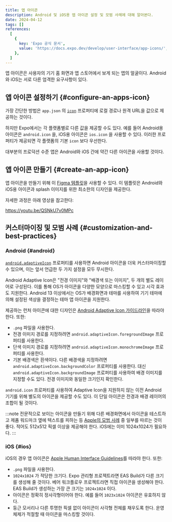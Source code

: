 ```yaml
---
title: 앱 아이콘
description: Android 및 iOS용 앱 아이콘 설정 및 모범 사례에 대해 알아본다.
date: 2024-04-12
tags: []
references:
  [
    {
      key: 'Expo 공식 문서',
      value: 'https://docs.expo.dev/develop/user-interface/app-icons/',
    },
  ]
---
```


앱 아이콘은 사용자의 기기 홈 화면과 앱 스토어에서 보게 되는 앱의 얼굴이다. Android와 iOS는 서로 다른 엄격한 요구사항이 있다.

## 앱 아이콘 설정하기 {#configure-an-apps-icon}

가장 간단한 방법은 `app.json` 의 [`icon`](https://docs.expo.dev/versions/latest/config/app/#icon) 프로퍼티에 로컬 경로나 원격 URL을 값으로 제공하는 것이다.

하지만 Expo에서는 각 플랫폼별로 다른 값을 제공할 수도 있다. 예를 들어 Android용 아이콘은 `android.icon` 을, iOS용 아이콘은 `ios.icon` 을 사용할 수 있다. 이러한 프로퍼티가 제공되면 각 플랫폼의 기본 `icon` 보다 우선한다.

대부분의 프로덕션 수준 앱은 Android와 iOS 간에 약간 다른 아이콘을 사용할 것이다.

## 앱 아이콘 만들기 {#create-an-app-icon}

앱 아이콘을 만들기 위해 이 [Figma 템플릿](https://www.figma.com/community/file/1155362909441341285)을 사용할 수 있다. 이 템플릿은 Android와 iOS용 아이콘과 splash 이미지를 위한 최소한의 디자인을 제공한다.

자세한 과정은 아래 영상을 참고한다:

https://youtu.be/QSNkU7v0MPc

## 커스터마이징 및 모범 사례 {#customization-and-best-practices}

### Android {#android}

[`android.adaptiveIcon`](https://docs.expo.dev/versions/latest/config/app/#adaptiveicon) 프로퍼티를 사용하면 Android 아이콘을 더욱 커스터마이징할 수 있으며, 이는 앞서 언급한 두 가지 설정을 모두 무시한다.

Android Adaptive Icon은 "전경 이미지"와 "배경색 또는 이미지", 두 개의 별도 레이어로 구성된다. 이를 통해 OS가 아이콘을 다양한 모양으로 마스킹할 수 있고 시각 효과도 지원한다. Android 13 이상에서는 OS가 배경화면과 테마를 사용하여 기기 테마에 의해 설정된 색상을 결정하는 테마 앱 아이콘을 지원한다.

제공하는 런처 아이콘에 대한 디자인은 [Android Adaptive Icon 가이드라인](https://developer.android.com/guide/practices/ui_guidelines/icon_design_adaptive)을 따라야 한다. 또한:

- `.png` 파일을 사용한다.
- 전경 이미지 경로를 지정하려면 `android.adaptiveIcon.foregroundImage` 프로퍼티를 사용한다.
- 단색 이미지 경로를 지정하려면 `android.adaptiveIcon.monochromeImage` 프로퍼티를 사용한다.
- 기본 배경색은 흰색이다. 다른 배경색을 지정하려면 `android.adaptiveIcon.backgroundColor` 프로퍼티를 사용한다. 대신 `android.adaptiveIcon.backgroundImage` 프로퍼티를 사용하여 배경 이미지를 지정할 수도 있다. 전경 이미지와 동일한 크기인지 확인한다.

`android.icon` 프로퍼티를 사용하여 Adaptive Icon을 지원하지 않는 이전 Android 기기를 위해 별도의 아이콘을 제공할 수도 있다. 이 단일 아이콘은 전경과 배경 레이어의 조합이 될 것이다.

:::note
전문적으로 보이는 아이콘을 만들기 위해 다른 배경화면에서 아이콘을 테스트하고 제품 워드마크 옆에 텍스트를 피하는 등 [Apple의 모범 사례](https://developer.apple.com/design/human-interface-guidelines/app-icons/#Best-practices) 중 일부를 따르는 것이 좋다. 적어도 512x512 픽셀 이상을 제공해야 한다. iOS에는 이미 1024x1024가 필요하다.
:::

### iOS {#ios}

iOS의 경우 앱 아이콘은 [Apple Human Interface Guidelines](https://developer.apple.com/design/human-interface-guidelines/app-icons/)를 따라야 한다. 또한:

- `.png` 파일을 사용한다.
- `1024x1024` 가 적당한 크기다. Expo 관리형 프로젝트라면 EAS Build가 다른 크기를 생성해 줄 것이다. 베어 워크플로우 프로젝트라면 직접 아이콘을 생성해야 한다. EAS Build가 생성하는 가장 큰 크기는 `1024x1024` 이다.
- 아이콘은 정확히 정사각형이어야 한다. 예를 들어 `1023x1024` 아이콘은 유효하지 않다.
- 둥근 모서리나 다른 투명한 픽셀 없이 아이콘이 사각형 전체를 채우도록 한다. 운영 체제가 적절할 때 아이콘을 마스킹할 것이다.

